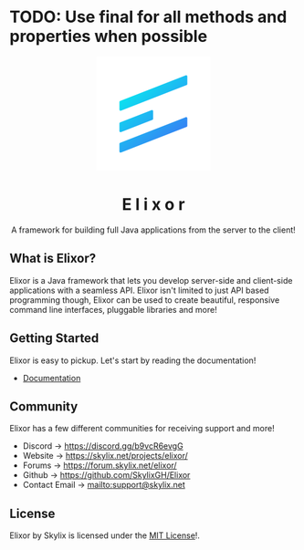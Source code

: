 <br />
<br />

# TODO: Use final for all methods and properties when possible

<div align="center">
    <img src="./docs/__readme__/ElixorLogo.svg" alt="Elixor Logo" width="200" />
</div>

<h1 align="center">E l i x o r</h1>
<p align="center">A framework for building full Java applications from the server to the client!</p>

## What is **Elixor**?

Elixor is a Java framework that lets you develop server-side and client-side 
applications with a seamless API. Elixor isn't limited to just API based 
programming though, Elixor can be used to create beautiful, responsive command
line interfaces, pluggable libraries and more!

## Getting Started

Elixor is easy to pickup. Let's start by reading the documentation!
 - [Documentation](./docs/gettingStarted/README.md)

## Community

Elixor has a few different communities for receiving support and more!

 - Discord -> https://discord.gg/b9vcR6evgG
 - Website -> https://skylix.net/projects/elixor/
 - Forums -> https://forum.skylix.net/elixor/
 - Github -> https://github.com/SkylixGH/Elixor
 - Contact Email -> [mailto:support@skylix.net](mailto:support@skylix.net)

## License

Elixor by Skylix is licensed under the [MIT License](./LICENSE.txt)!.
